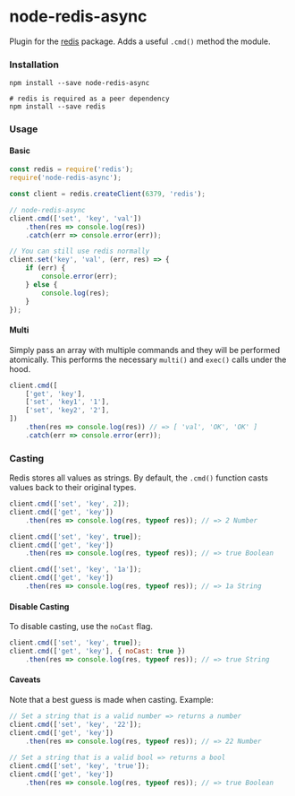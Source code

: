 # node-redis-async
Plugin for the [redis](https://github.com/NodeRedis/node_redis) package. Adds a useful `.cmd()` method the module.

### Installation
```shell
npm install --save node-redis-async

# redis is required as a peer dependency
npm install --save redis
```

### Usage
#### Basic
```javascript
const redis = require('redis');
require('node-redis-async');

const client = redis.createClient(6379, 'redis');

// node-redis-async
client.cmd(['set', 'key', 'val'])
	.then(res => console.log(res))
	.catch(err => console.error(err));

// You can still use redis normally
client.set('key', 'val', (err, res) => {
	if (err) {
		console.error(err);
	} else {
		console.log(res);
	}
});
```

#### Multi
Simply pass an array with multiple commands and they will be performed atomically. This performs the necessary `multi()` and `exec()` calls under the hood.
```javascript
client.cmd([
	['get', 'key'],
	['set', 'key1', '1'],
	['set', 'key2', '2'],
])
	.then(res => console.log(res)) // => [ 'val', 'OK', 'OK' ]
	.catch(err => console.error(err));
```

### Casting
Redis stores all values as strings. By default, the `.cmd()` function casts values back to their original types.
```javascript
client.cmd(['set', 'key', 2]);
client.cmd(['get', 'key'])
	.then(res => console.log(res, typeof res)); // => 2 Number

client.cmd(['set', 'key', true]);
client.cmd(['get', 'key'])
	.then(res => console.log(res, typeof res)); // => true Boolean

client.cmd(['set', 'key', '1a']);
client.cmd(['get', 'key'])
	.then(res => console.log(res, typeof res)); // => 1a String
```

#### Disable Casting
To disable casting, use the `noCast` flag.
```javascript
client.cmd(['set', 'key', true]);
client.cmd(['get', 'key'], { noCast: true })
	.then(res => console.log(res, typeof res)); // => true String
```

#### Caveats
Note that a best guess is made when casting. Example:
```javascript
// Set a string that is a valid number => returns a number
client.cmd(['set', 'key', '22']);
client.cmd(['get', 'key'])
	.then(res => console.log(res, typeof res)); // => 22 Number
	
// Set a string that is a valid bool => returns a bool
client.cmd(['set', 'key', 'true']);
client.cmd(['get', 'key'])
	.then(res => console.log(res, typeof res)); // => true Boolean
```
